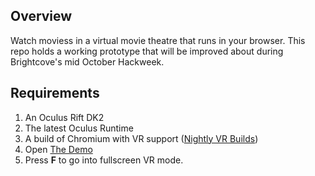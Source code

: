 Overview
----------
Watch moviess in a virtual movie theatre that runs in your browser. This repo holds a working prototype that will be improved about during Brightcove's mid October Hackweek.

Requirements
----------
  1. An Oculus Rift DK2
  2. The latest Oculus Runtime
  3. A build of Chromium with VR support ([Nightly VR Builds](https://drive.google.com/folderview?id=0BzudLt22BqGRbW9WTHMtOWMzNjQ&usp=sharing#list))
  4. Open [The Demo](http://francoislaberge.github.io/brightscreenjs/)
  5. Press **F** to go into fullscreen VR mode.



